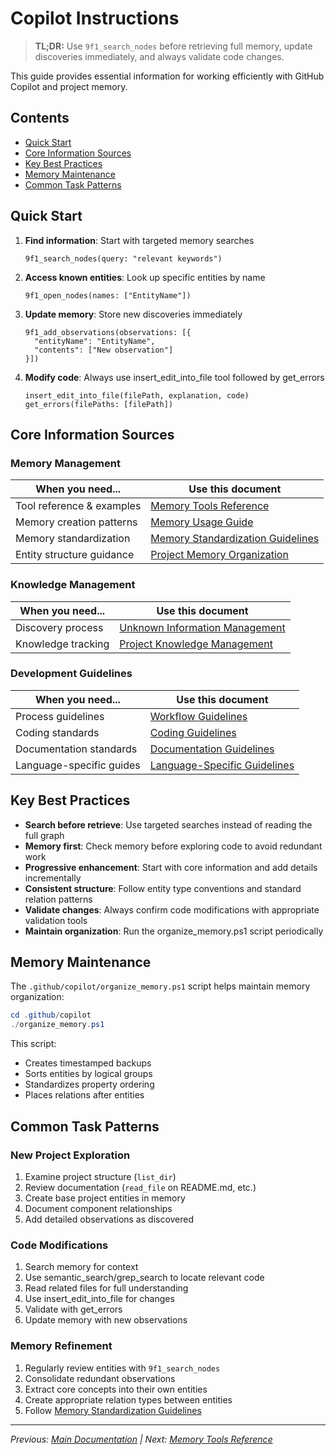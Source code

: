 # Copilot Instructions

> **TL;DR:** Use `9f1_search_nodes` before retrieving full memory, update discoveries immediately, and always validate code changes.

This guide provides essential information for working efficiently with GitHub Copilot and project memory.

## Contents

- [Quick Start](#quick-start)
- [Core Information Sources](#core-information-sources)
- [Key Best Practices](#key-best-practices)
- [Memory Maintenance](#memory-maintenance)
- [Common Task Patterns](#common-task-patterns)

## Quick Start

1. **Find information**: Start with targeted memory searches

   ```text
   9f1_search_nodes(query: "relevant keywords")
   ```

2. **Access known entities**: Look up specific entities by name

   ```text
   9f1_open_nodes(names: ["EntityName"])
   ```

3. **Update memory**: Store new discoveries immediately

   ```text
   9f1_add_observations(observations: [{
     "entityName": "EntityName",
     "contents": ["New observation"]
   }])
   ```

4. **Modify code**: Always use insert_edit_into_file tool followed by get_errors

   ```text
   insert_edit_into_file(filePath, explanation, code)
   get_errors(filePaths: [filePath])
   ```

## Core Information Sources

### Memory Management

| When you need... | Use this document |
|------------------|-------------------|
| Tool reference & examples | [Memory Tools Reference](memory-tools-reference.md) |
| Memory creation patterns | [Memory Usage Guide](memory-usage-guide.md) |
| Memory standardization | [Memory Standardization Guidelines](memory-standardization-guidelines.md) |
| Entity structure guidance | [Project Memory Organization](project-memory-organization.md) |

### Knowledge Management

| When you need... | Use this document |
|------------------|-------------------|
| Discovery process | [Unknown Information Management](unknown-info-management.md) |
| Knowledge tracking | [Project Knowledge Management](project-knowledge-management.md) |

### Development Guidelines

| When you need... | Use this document |
|------------------|-------------------|
| Process guidelines | [Workflow Guidelines](workflow-guidelines.md) |
| Coding standards | [Coding Guidelines](coding-guidelines.md) |
| Documentation standards | [Documentation Guidelines](documentation-guidelines.md) |
| Language-specific guides | [Language-Specific Guidelines](language-specific-guidelines.md) |

## Key Best Practices

- **Search before retrieve**: Use targeted searches instead of reading the full graph
- **Memory first**: Check memory before exploring code to avoid redundant work
- **Progressive enhancement**: Start with core information and add details incrementally
- **Consistent structure**: Follow entity type conventions and standard relation patterns
- **Validate changes**: Always confirm code modifications with appropriate validation tools
- **Maintain organization**: Run the organize_memory.ps1 script periodically

## Memory Maintenance

The `.github/copilot/organize_memory.ps1` script helps maintain memory organization:

```powershell
cd .github/copilot
./organize_memory.ps1
```

This script:

- Creates timestamped backups
- Sorts entities by logical groups
- Standardizes property ordering
- Places relations after entities

## Common Task Patterns

### New Project Exploration

1. Examine project structure (`list_dir`)
2. Review documentation (`read_file` on README.md, etc.)
3. Create base project entities in memory
4. Document component relationships
5. Add detailed observations as discovered

### Code Modifications

1. Search memory for context
2. Use semantic_search/grep_search to locate relevant code
3. Read related files for full understanding
4. Use insert_edit_into_file for changes
5. Validate with get_errors
6. Update memory with new observations

### Memory Refinement

1. Regularly review entities with `9f1_search_nodes`
2. Consolidate redundant observations
3. Extract core concepts into their own entities
4. Create appropriate relation types between entities
5. Follow [Memory Standardization Guidelines](memory-standardization-guidelines.md)

---

*Previous: [Main Documentation](../../copilot-instructions.md) | Next: [Memory Tools Reference](memory-tools-reference.md)*
